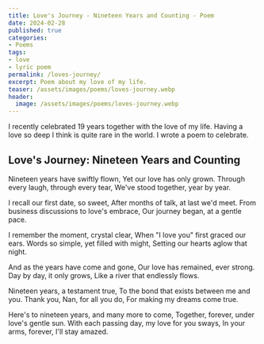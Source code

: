 ```yaml
---
title: Love's Journey - Nineteen Years and Counting - Poem
date: 2024-02-28
published: true
categories:
- Poems
tags:
- love
- lyric poem
permalink: /loves-journey/
excerpt: Poem about my love of my life.
teaser: /assets/images/poems/loves-journey.webp
header:
  image: /assets/images/poems/loves-journey.webp
---
```

I recently celebrated 19 years together with the love of my life. Having a love so deep I think is quite rare in the world. I wrote a poem to celebrate.

## Love's Journey: Nineteen Years and Counting

Nineteen years have swiftly flown,
Yet our love has only grown.
Through every laugh, through every tear,
We've stood together, year by year.

I recall our first date, so sweet,
After months of talk, at last we'd meet.
From business discussions to love's embrace,
Our journey began, at a gentle pace.

I remember the moment, crystal clear,
When "I love you" first graced our ears.
Words so simple, yet filled with might,
Setting our hearts aglow that night.

And as the years have come and gone,
Our love has remained, ever strong.
Day by day, it only grows,
Like a river that endlessly flows.

Nineteen years, a testament true,
To the bond that exists between me and you.
Thank you, Nan, for all you do,
For making my dreams come true.

Here's to nineteen years, and many more to come,
Together, forever, under love's gentle sun.
With each passing day, my love for you sways,
In your arms, forever, I'll stay amazed.